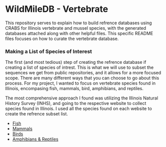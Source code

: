 # WildMileDB - Vertebrate
This repository serves to explain how to build refrence databases using CRABS for Illinois vertebrate and mussel species, with the generated databases attached along with other helpful files. This specific README files focuses on how to curate the vertebrate database.

### Making a List of Species of Interest

The first (and most tedious) step of creating the refrence database if creating a list of species of intrest. This is what we will use to subset the sequences we get from public repositories, and it allows for a more focused scope. There are many different ways that you can choose to go about this process. For my project, I wanted to focus on vertebrate species found in Illinois, encompasing fish, mammals, bird, amphibians, and reptiles.

The most comprehensive approach I found was utilizing the Illinois Natural History Survey (INHS), and going to the respective website to collect species found in Illinois. I used all the species found on each website to create the refrence subset list. 

* [Fish](https://fish.inhs.illinois.edu/illinois-species-list/)
* [Mammals](https://mammals.inhs.illinois.edu/mammals-of-illinois/)
* [Birds](https://bird.inhs.illinois.edu/birds-of-illinois-checklist/?_gl=1*1vx9wqg*_ga*MjU0MzE3MTI4LjE3NTc0Mzc4MTM.*_ga_8XRWZCXCM7*czE3NTc0Mzc4MTMkbzEkZzAkdDE3NTc0Mzc4MjEkajUyJGwwJGgw)
* [Amphibians & Reptiles](https://herpetology.inhs.illinois.edu/species-lists/ilspecies/)
